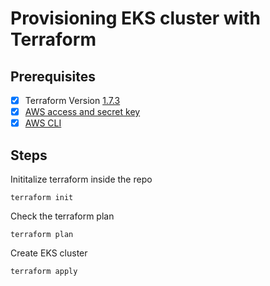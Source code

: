 # Provisioning EKS cluster with Terraform 

## Prerequisites
- [X] Terraform Version [1.7.3](https://developer.hashicorp.com/terraform/install)
- [X] [AWS access and secret key](https://docs.aws.amazon.com/IAM/latest/UserGuide/id_credentials_access-keys.html) 
- [X] [AWS CLI](https://docs.aws.amazon.com/cli/latest/userguide/getting-started-install.html)

## Steps 
Inititalize terraform inside the repo
```
terraform init
```
Check the terraform plan
```
terraform plan
```
Create EKS cluster
```
terraform apply
```